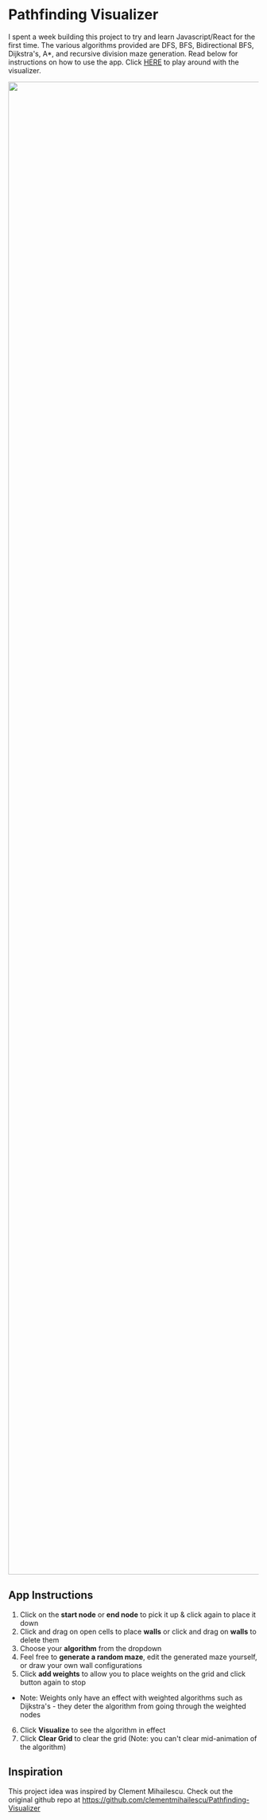 # Pathfinding Visualizer

I spent a week building this project to try and learn Javascript/React for the first time. The various algorithms provided are DFS, BFS, Bidirectional BFS, Dijkstra's, A*, and recursive division maze generation. Read below for instructions on how to use the app. Click [HERE](https://justinlorenz.github.io/Pathfinding_Visualizer/) to play around with the visualizer. 

<img src="./imgs/visualization.gif" width="3000">

## App Instructions
1. Click on the __start node__ or __end node__ to pick it up & click again to place it down
2. Click and drag on open cells to place __walls__ or click and drag on __walls__ to delete them
3. Choose your __algorithm__ from the dropdown
4. Feel free to __generate a random maze__, edit the generated maze yourself, or draw your own wall configurations
5. Click __add weights__ to allow you to place weights on the grid and click button again to stop 
  * Note: Weights only have an effect with weighted algorithms such as Dijkstra's - they deter the algorithm from going through the weighted nodes
6. Click **Visualize** to see the algorithm in effect
7. Click **Clear Grid** to clear the grid (Note: you can't clear mid-animation of the algorithm)

## Inspiration
This project idea was inspired by Clement Mihailescu. Check out the original github repo at https://github.com/clementmihailescu/Pathfinding-Visualizer

